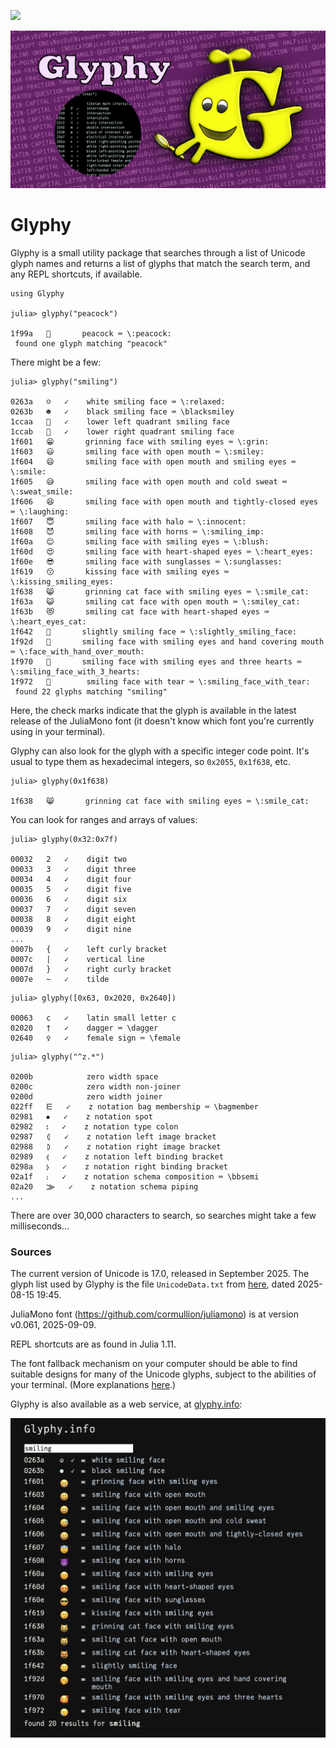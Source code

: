 [![][gh-actions-img]][gh-actions-url]

![glyphy splash image](docs/src/assets/figures/glyphy-social-media-preview.png)

# Glyphy

Glyphy is a small utility package that searches
through a list of Unicode glyph names and returns a list 
of glyphs that match the search term, and any REPL shortcuts,
if available.

```julia-term
using Glyphy

julia> glyphy("peacock")

1f99a   🦚       peacock ⌨ \:peacock:
 found one glyph matching "peacock"
``` 

There might be a few:

```julia-term
julia> glyphy("smiling")

0263a   ☺   ✓    white smiling face ⌨ \:relaxed:
0263b   ☻   ✓    black smiling face ⌨ \blacksmiley
1ccaa   𜲪   ✓    lower left quadrant smiling face
1ccab   𜲫   ✓    lower right quadrant smiling face
1f601   😁       grinning face with smiling eyes ⌨ \:grin:
1f603   😃       smiling face with open mouth ⌨ \:smiley:
1f604   😄       smiling face with open mouth and smiling eyes ⌨ \:smile:
1f605   😅       smiling face with open mouth and cold sweat ⌨ \:sweat_smile:
1f606   😆       smiling face with open mouth and tightly-closed eyes ⌨ \:laughing:
1f607   😇       smiling face with halo ⌨ \:innocent:
1f608   😈       smiling face with horns ⌨ \:smiling_imp:
1f60a   😊       smiling face with smiling eyes ⌨ \:blush:
1f60d   😍       smiling face with heart-shaped eyes ⌨ \:heart_eyes:
1f60e   😎       smiling face with sunglasses ⌨ \:sunglasses:
1f619   😙       kissing face with smiling eyes ⌨ \:kissing_smiling_eyes:
1f638   😸       grinning cat face with smiling eyes ⌨ \:smile_cat:
1f63a   😺       smiling cat face with open mouth ⌨ \:smiley_cat:
1f63b   😻       smiling cat face with heart-shaped eyes ⌨ \:heart_eyes_cat:
1f642   🙂       slightly smiling face ⌨ \:slightly_smiling_face:
1f92d   🤭       smiling face with smiling eyes and hand covering mouth ⌨ \:face_with_hand_over_mouth:
1f970   🥰       smiling face with smiling eyes and three hearts ⌨ \:smiling_face_with_3_hearts:
1f972   🥲        smiling face with tear ⌨ \:smiling_face_with_tear:
 found 22 glyphs matching "smiling"
```

Here, the check marks indicate that the glyph is available in
the latest release of the JuliaMono font (it doesn't know
which font you're currently using in your terminal).

Glyphy can also look for the glyph with a specific integer
code point. It's usual to type them as hexadecimal integers,
so `0x2055`, `0x1f638`, etc.

```julia-term
julia> glyphy(0x1f638)

1f638   😸       grinning cat face with smiling eyes ⌨ \:smile_cat:
```

You can look for ranges and arrays of values:

```julia-term
julia> glyphy(0x32:0x7f)

00032   2   ✓    digit two
00033   3   ✓    digit three
00034   4   ✓    digit four
00035   5   ✓    digit five
00036   6   ✓    digit six
00037   7   ✓    digit seven
00038   8   ✓    digit eight
00039   9   ✓    digit nine
...
0007b   {   ✓    left curly bracket
0007c   |   ✓    vertical line
0007d   }   ✓    right curly bracket
0007e   ~   ✓    tilde
```

```julia-term
julia> glyphy([0x63, 0x2020, 0x2640])

00063   c   ✓    latin small letter c
02020   †   ✓    dagger ⌨ \dagger
02640   ♀   ✓    female sign ⌨ \female
```

```julia-term
julia> glyphy("^z.*")

0200b   ​         zero width space
0200c   ‌         zero width non-joiner
0200d   ‍         zero width joiner
022ff   ⋿   ✓    z notation bag membership ⌨ \bagmember
02981   ⦁   ✓    z notation spot
02982   ⦂   ✓    z notation type colon
02987   ⦇   ✓    z notation left image bracket
02988   ⦈   ✓    z notation right image bracket
02989   ⦉   ✓    z notation left binding bracket
0298a   ⦊   ✓    z notation right binding bracket
02a1f   ⨟   ✓    z notation schema composition ⌨ \bbsemi
02a20   ⨠   ✓    z notation schema piping
...
```

There are over 30,000 characters to search, so searches
might take a few milliseconds...

### Sources

The current version of Unicode is 17.0, released in September 2025.
The glyph list used by Glyphy is the file `UnicodeData.txt` from
[here](http://www.unicode.org/Public/UNIDATA/), dated 2025-08-15 19:45.

JuliaMono font (https://github.com/cormullion/juliamono) is at version v0.061, 2025-09-09.

REPL shortcuts are as found in Julia 1.11.

The font fallback mechanism on your computer should be able to find suitable designs for many of the Unicode glyphs, subject to the abilities of your terminal. (More explanations [here](https://www.figma.com/blog/when-fonts-fall/).)

Glyphy is also available as a web service, at [glyphy.info](https://glyphy.info):

![glyphy.info](docs/src/assets/figures/glyphy-info.png)

[gh-actions-img]: https://github.com/cormullion/Glyphy.jl/workflows/CI/badge.svg
[gh-actions-url]: https://github.com/cormullion/Glyphy.jl/actions?query=workflow%3ACI